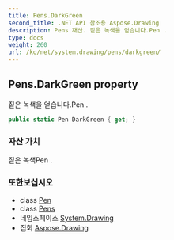 ```yaml
---
title: Pens.DarkGreen
second_title: .NET API 참조용 Aspose.Drawing
description: Pens 재산. 짙은 녹색을 얻습니다.Pen .
type: docs
weight: 260
url: /ko/net/system.drawing/pens/darkgreen/
---
```

## Pens.DarkGreen property

짙은 녹색을 얻습니다.Pen .

```csharp
public static Pen DarkGreen { get; }
```

### 자산 가치

짙은 녹색Pen .

### 또한보십시오

* class [Pen](../../pen/)
* class [Pens](../)
* 네임스페이스 [System.Drawing](../../pens/)
* 집회 [Aspose.Drawing](../../../)


